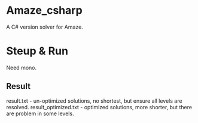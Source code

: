 # Amaze_csharp
A C# version solver for Amaze.

# Steup & Run

Need mono.

## Result
result.txt - un-optimized solutions, no shortest, but ensure all levels are resolved.
result_optimized.txt - optimized solutions, more shorter, but there are problem in some levels.

